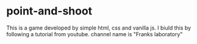 # point-and-shoot
This is a game developed by simple html, css and vanilla js. I biuld this by following a tutorial from youtube. channel name is "Franks laboratory"
